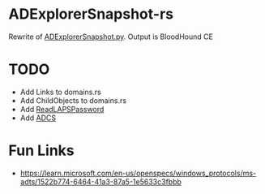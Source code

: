 # ADExplorerSnapshot-rs

Rewrite of [ADExplorerSnapshot.py](https://github.com/c3c/ADExplorerSnapshot.py). Output is BloodHound CE

# TODO

- Add Links to domains.rs
- Add ChildObjects to domains.rs
- Add [ReadLAPSPassword](https://github.com/BloodHoundAD/SharpHoundCommon/blob/ea6b097927c5bb795adb8589e9a843293d36ae37/src/CommonLib/Processors/ACLProcessor.cs#L350)
- Add [ADCS](https://github.com/BloodHoundAD/SharpHoundCommon/blob/v3/src/CommonLib/Processors/LDAPPropertyProcessor.cs#L428)

# Fun Links

- https://learn.microsoft.com/en-us/openspecs/windows_protocols/ms-adts/1522b774-6464-41a3-87a5-1e5633c3fbbb
